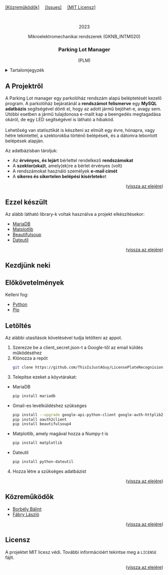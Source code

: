 <!-- PROJECT SHIELDS -->
[[Közreműködők]][contributors-url]&emsp;
[[Issues]][issues-url]&emsp;
[[MIT Licensz]][license-url]


<!-- Dokumentációt majd pdf-be átrakni -->
<!-- A fejlesztői dokumentáció tartalmazza a feladat kidolgozása során felmerülő összes részletet. (tervezési fázis, felmerülő problémák, áramköri rajzok, felhasznált elemek, hardver specifikációk, szoftver specifikációk, rendszerkövetelmények, a fejlesztett kódok részletezése, képek a kész projektről, stb.)
A felhasználói útmutató/dokumentáció (user manual) tartalmazza mindazokat az információklat, melyek szükségesek a modell beüzemeléséhez és rendeltetésszerű használatához egy laikus felhasználó számára.-->
<!-- PROJECT LOGO -->
<br />
<div align="center" id="readme-top">
  <p align="center">2023</p>
  <p align="center">Mikroelektromechanikai rendszerek (GKNB_INTM020)</p>
  <h3 align="center">Parking Lot Manager</h3>

  <p align="center">
    (PLM)
  </p>
</div>




<!-- TABLE OF CONTENTS -->
<details>
  <summary>Tartalomjegyzék</summary>
  <ol>
    <li>
      <a href="#about-the-project">A Projektről</a>
      <ul>
        <li><a href="#built-with">Ezzel készült</a></li>
      </ul>
    </li>
    <li>
      <a href="#getting-started">Kezdjünk neki</a>
      <ul>
        <li><a href="#prerequisites">Előfeltételek</a></li>
        <li><a href="#installation">Letöltés</a></li>
      </ul>
    </li>
    <li><a href="#contributing">Közreműködők</a></li>
    <li><a href="#license">Licensz</a></li>
  </ol>
</details>



<!-- ABOUT THE PROJECT -->
<div id="about-the-project"></div>
<h2> A Projektről </h2>

A Parking Lot manager egy parkolóház rendszám alapú beléptetését kezelő program.
A parkolóház bejáratánál a **rendszámot felismerve** egy **MySQL adatbázis** segítségével dönti el, hogy az adott jármű bejöhet-e, avagy sem.
Utóbbi esetben a jármű tulajdonosa e-mailt kap a beengedés megtagadása okáról, de egy LED segítségével is látható a hibakód.
</br> </br>
Lehetőség van statisztikát is készíteni az elmúlt egy évre, hónapra, vagy hétre tekintettel, a szektorokba történő belépések, és a dátomra lebontott belépések alapján. 

Az adatbázisban tároljuk:
* Az **érvényes, és lejárt** bérlettel rendelkező **rendszámokat**
* A **szektor(oka)t**, amely(ek)re a bérlet érvényes (volt)
* A rendszámokat használó személyek **e-mail címét**
* A **sikeres és sikertelen belépési kísérletek**et

<p align="right">(<a href="#readme-top">vissza az elejére</a>)</p>


<div id="built-with"></div>
<h2> Ezzel készült </h2>

Az alább látható library-k voltak használva a projekt elkészítésekor:
* [MariaDB][MariaDB-url]
* [Matplotlib][Matplotlib-url]
* [Beautifulsoup][Beautifulsoup-url]
* [Dateutil][Dateutil-url]

<p align="right">(<a href="#readme-top">vissza az elejére</a>)</p>



<!-- GETTING STARTED -->
<div id="getting-started"></div>
<h2> Kezdjünk neki </h2>

<div id="prerequisites"></div>
<h2> Előkövetelmények </h2>

Kelleni fog:
* [Python][Python-url]
* [Pip][Pip-url]

<div id="installation"></div>
<h2> Letöltés </h2>

Az alábbi utasítások követésével tudja letölteni az appot.

1. Szerezze be a client_secret.json-t a Google-től az email küldés működéséhez
2. Klónozza a repót
   ```sh
   git clone https://github.com/ThisIsJustAGuy/LicensePlateRecognision
   ```
3. Telepítse ezeket a köyvtárakat:
  * MariaDB

    ```sh
    pip install mariadb
    ```

  * Gmail-es levélküldéshez szükséges

    ```sh
    pip install --upgrade google-api-python-client google-auth-httplib2 google-auth-oauthlib
    pip install oauth2client
    pip install beautifulsoup4
    ```

  * Matplotlib, amely magával hozza a Numpy-t is

    ```sh
    pip install matplotlib
    ```

  * Dateutil

    ```sh
    pip install python-dateutil
    ```
4. Hozza létre a szükséges adatbázist  

<p align="right">(<a href="#readme-top">vissza az elejére</a>)</p>



<!-- CONTRIBUTING -->
<div id="contributing"></div>
<h2> Közreműködők </h2>

* [Borbély Bálint][BB]
* [Fábry László][FL]

<p align="right">(<a href="#readme-top">vissza az elejére</a>)</p>



<!-- LICENSE -->
<div id="license"></div>
<h2> Licensz </h2>

A projektet MIT licesz védi. További információért tekintse meg a `LICENSE` fájlt.

<p align="right">(<a href="#readme-top">vissza az elejére</a>)</p>



<!-- MARKDOWN LINKS & IMAGES -->
<!-- https://www.markdownguide.org/basic-syntax/#reference-style-links -->
[contributors-url]: https://github.com/ThisIsJustAGuy/LicensePlateRecognision/graphs/contributors
[issues-url]:https://github.com/ThisIsJustAGuy/LicensePlateRecognision/issues
[license-url]: https://github.com/ThisIsJustAGuy/LicensePlateRecognision/blob/main/LICENSE

[Python-url]: https://www.python.org/downloads/windows/
[Pip-url]: https://pip.pypa.io/en/stable/installation/
[BB]: https://github.com/ThisIsJustAGuy
[FL]: https://github.com/fabrylaszlo
[Matplotlib-url]: https://matplotlib.org
[MariaDB-url]: https://raspberrytips.com/install-mariadb-raspberry-pi/
[Beautifulsoup-url]: https://beautiful-soup-4.readthedocs.io/en/latest/
[Dateutil-url]: https://dateutil.readthedocs.io/en/stable/
